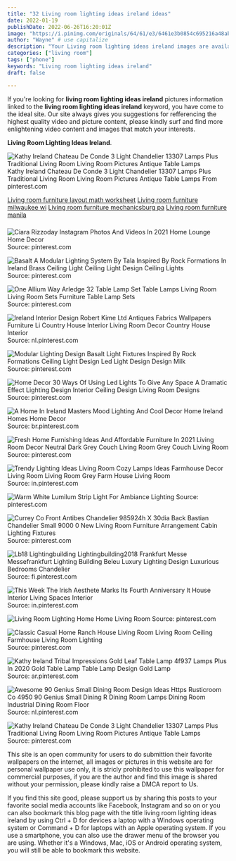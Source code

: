 ```yaml
---
title: "32 Living room lighting ideas ireland ideas"
date: 2022-01-19
publishDate: 2022-06-26T16:20:01Z
image: "https://i.pinimg.com/originals/64/61/e3/6461e3b0854c695216a48abf4cafd3f9.jpg"
author: "Wayne" # use capitalize
description: "Your Living room lighting ideas ireland images are available. Living room lighting ideas ireland are a topic that is being searched for and liked by netizens now. You can Download the Living room lighting ideas ireland files here. Get all free photos and vectors."
categories: ["living room"]
tags: ["phone"]
keywords: "Living room lighting ideas ireland"
draft: false

---
```


If you're looking for **living room lighting ideas ireland** pictures information linked to the **living room lighting ideas ireland** keyword, you have come to the ideal  site.  Our site always  gives you  suggestions  for refferencing  the highest  quality video and picture  content, please kindly surf and find more enlightening video content and images  that match your interests.

**Living Room Lighting Ideas Ireland**. 

![Kathy Ireland Chateau De Conde 3 Light Chandelier 13307 Lamps Plus Traditional Living Room Living Room Pictures Antique Table Lamps](https://i.pinimg.com/originals/64/61/e3/6461e3b0854c695216a48abf4cafd3f9.jpg "Kathy Ireland Chateau De Conde 3 Light Chandelier 13307 Lamps Plus Traditional Living Room Living Room Pictures Antique Table Lamps")
Kathy Ireland Chateau De Conde 3 Light Chandelier 13307 Lamps Plus Traditional Living Room Living Room Pictures Antique Table Lamps From pinterest.com

[Living room furniture layout math worksheet](/living-room-furniture-layout-math-worksheet/)
[Living room furniture milwaukee wi](/living-room-furniture-milwaukee-wi/)
[Living room furniture mechanicsburg pa](/living-room-furniture-mechanicsburg-pa/)
[Living room furniture manila](/living-room-furniture-manila/)



### 

 


![Ciara Rizzoday Instagram Photos And Videos In 2021 Home Lounge Home Decor](https://i.pinimg.com/736x/6e/00/b4/6e00b4fba7fa760a9cf205a17a66284d.jpg "Ciara Rizzoday Instagram Photos And Videos In 2021 Home Lounge Home Decor")
Source: pinterest.com

 

![Basalt A Modular Lighting System By Tala Inspired By Rock Formations In Ireland Brass Ceiling Light Ceiling Light Design Ceiling Lights](https://i.pinimg.com/736x/f1/f1/6d/f1f16d262cbacc00691af3c8429e7852.jpg "Basalt A Modular Lighting System By Tala Inspired By Rock Formations In Ireland Brass Ceiling Light Ceiling Light Design Ceiling Lights")
Source: pinterest.com

 

![One Allium Way Arledge 32 Table Lamp Set Table Lamps Living Room Living Room Sets Furniture Table Lamp Sets](https://i.pinimg.com/474x/1b/e9/d4/1be9d4517da0cf92d2685e1acf51c758.jpg "One Allium Way Arledge 32 Table Lamp Set Table Lamps Living Room Living Room Sets Furniture Table Lamp Sets")
Source: pinterest.com

 

![Ireland Interior Design Robert Kime Ltd Antiques Fabrics Wallpapers Furniture Li Country House Interior Living Room Decor Country House Interior](https://i.pinimg.com/originals/c0/3b/ea/c03beafa2b71e3cf521160198039b98a.jpg "Ireland Interior Design Robert Kime Ltd Antiques Fabrics Wallpapers Furniture Li Country House Interior Living Room Decor Country House Interior")
Source: nl.pinterest.com

 

![Modular Lighting Design Basalt Light Fixtures Inspired By Rock Formations Ceiling Light Design Led Light Design Design Milk](https://i.pinimg.com/564x/02/1d/b9/021db9a40f9371ab6ed370258c37e610.jpg "Modular Lighting Design Basalt Light Fixtures Inspired By Rock Formations Ceiling Light Design Led Light Design Design Milk")
Source: pinterest.com

 

![Home Decor 30 Ways Of Using Led Lights To Give Any Space A Dramatic Effect Lighting Design Interior Ceiling Design Living Room Designs](https://i.pinimg.com/originals/4e/69/e9/4e69e916c26acc3408ba47f05abb3433.jpg "Home Decor 30 Ways Of Using Led Lights To Give Any Space A Dramatic Effect Lighting Design Interior Ceiling Design Living Room Designs")
Source: pinterest.com

 

![A Home In Ireland Masters Mood Lighting And Cool Decor Home Ireland Homes Home Decor](https://i.pinimg.com/originals/f4/c6/bb/f4c6bb0721d09a2098b35b44f88be7e8.png "A Home In Ireland Masters Mood Lighting And Cool Decor Home Ireland Homes Home Decor")
Source: br.pinterest.com

 

![Fresh Home Furnishing Ideas And Affordable Furniture In 2021 Living Room Decor Neutral Dark Grey Couch Living Room Grey Couch Living Room](https://i.pinimg.com/564x/fa/55/2b/fa552ba45c94dc710d28b0f77ace8f14.jpg "Fresh Home Furnishing Ideas And Affordable Furniture In 2021 Living Room Decor Neutral Dark Grey Couch Living Room Grey Couch Living Room")
Source: pinterest.com

 

![Trendy Lighting Ideas Living Room Cozy Lamps Ideas Farmhouse Decor Living Room Living Room Grey Farm House Living Room](https://i.pinimg.com/474x/ab/8c/3b/ab8c3be6735ac94693fc3a8797847c0b.jpg "Trendy Lighting Ideas Living Room Cozy Lamps Ideas Farmhouse Decor Living Room Living Room Grey Farm House Living Room")
Source: in.pinterest.com

 

![Warm White Lumilum Strip Light For Ambiance Lighting](https://i.pinimg.com/736x/5c/52/8f/5c528fb1c6d4516610a09fe80fc4f932--linear-lighting-lighting-design.jpg "Warm White Lumilum Strip Light For Ambiance Lighting")
Source: pinterest.com

 

![Currey Co Front Antibes Chandelier 985924h X 30dia Back Bastian Chandelier Small 9000 0 New Living Room Furniture Arrangement Cabin Lighting Fixtures](https://i.pinimg.com/736x/a5/a3/3f/a5a33f3edf5f134faa6e72875f78adb2.jpg "Currey Co Front Antibes Chandelier 985924h X 30dia Back Bastian Chandelier Small 9000 0 New Living Room Furniture Arrangement Cabin Lighting Fixtures")
Source: pinterest.com

 

![Lb18 Lightingbuilding Lightingbuilding2018 Frankfurt Messe Messefrankfurt Lighting Building Beleu Luxury Lighting Design Luxurious Bedrooms Chandelier](https://i.pinimg.com/originals/a2/f2/ba/a2f2ba14c67fbeb7c584e8946ae2d55a.jpg "Lb18 Lightingbuilding Lightingbuilding2018 Frankfurt Messe Messefrankfurt Lighting Building Beleu Luxury Lighting Design Luxurious Bedrooms Chandelier")
Source: fi.pinterest.com

 

![This Week The Irish Aesthete Marks Its Fourth Anniversary It House Interior Living Spaces Interior](https://i.pinimg.com/originals/24/b3/e7/24b3e7ba0df96f09a707a8f341113cd7.jpg "This Week The Irish Aesthete Marks Its Fourth Anniversary It House Interior Living Spaces Interior")
Source: in.pinterest.com

 

![Living Room Lighting Home Home Living Room](https://i.pinimg.com/originals/b8/88/d1/b888d1cb36b2be7e5ed83fdf1f3c6df9.jpg "Living Room Lighting Home Home Living Room")
Source: pinterest.com

 

![Classic Casual Home Ranch House Living Room Living Room Ceiling Farmhouse Living Room Lighting](https://i.pinimg.com/736x/87/ef/ae/87efae31d067c839074b2aba303857b6--wood-plank-ceiling-living-room-wood-celing.jpg "Classic Casual Home Ranch House Living Room Living Room Ceiling Farmhouse Living Room Lighting")
Source: pinterest.com

 

![Kathy Ireland Tribal Impressions Gold Leaf Table Lamp 4f937 Lamps Plus In 2020 Gold Table Lamp Table Lamp Design Gold Lamp](https://i.pinimg.com/originals/63/1b/4a/631b4a30aeb242639b6bc38285a9ad45.png "Kathy Ireland Tribal Impressions Gold Leaf Table Lamp 4f937 Lamps Plus In 2020 Gold Table Lamp Table Lamp Design Gold Lamp")
Source: ar.pinterest.com

 

![Awesome 90 Genius Small Dining Room Design Ideas Https Rusticroom Co 4950 90 Genius Small Dining R Dining Room Lamps Dining Room Industrial Dining Room Floor](https://i.pinimg.com/originals/62/77/30/627730d8ab60fc52d524bfefe86db6b6.jpg "Awesome 90 Genius Small Dining Room Design Ideas Https Rusticroom Co 4950 90 Genius Small Dining R Dining Room Lamps Dining Room Industrial Dining Room Floor")
Source: nl.pinterest.com

 

![Kathy Ireland Chateau De Conde 3 Light Chandelier 13307 Lamps Plus Traditional Living Room Living Room Pictures Antique Table Lamps](https://i.pinimg.com/originals/64/61/e3/6461e3b0854c695216a48abf4cafd3f9.jpg "Kathy Ireland Chateau De Conde 3 Light Chandelier 13307 Lamps Plus Traditional Living Room Living Room Pictures Antique Table Lamps")
Source: pinterest.com

 

This site is an open community for users to do submittion their favorite wallpapers on the internet, all images or pictures in this website are for personal wallpaper use only, it is stricly prohibited to use this wallpaper for commercial purposes, if you are the author and find this image is shared without your permission, please kindly raise a DMCA report to Us.

If you find this site good, please support us by sharing this posts to your favorite social media accounts like Facebook, Instagram and so on or you can also bookmark this blog page with the title living room lighting ideas ireland by using Ctrl + D for devices a laptop with a Windows operating system or Command + D for laptops with an Apple operating system. If you use a smartphone, you can also use the drawer menu of the browser you are using. Whether it's a Windows, Mac, iOS or Android operating system, you will still be able to bookmark this website.
